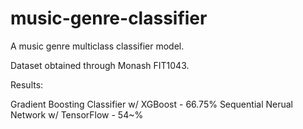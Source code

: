 # music-genre-classifier

A music genre multiclass classifier model.

Dataset obtained through Monash FIT1043.

Results:

Gradient Boosting Classifier w/ XGBoost - 66.75%
Sequential Nerual Network w/ TensorFlow - 54~%
